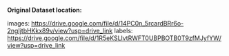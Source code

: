 **Original Dataset location:** 

images: https://drive.google.com/file/d/14PC0n_5rcardBRr6o-2ngIjtbHKkx89v/view?usp=drive_link
labels: https://drive.google.com/file/d/1R5eKSLlvtRWFT0UBPBOTB0T9zfMJyfYW/view?usp=drive_link
